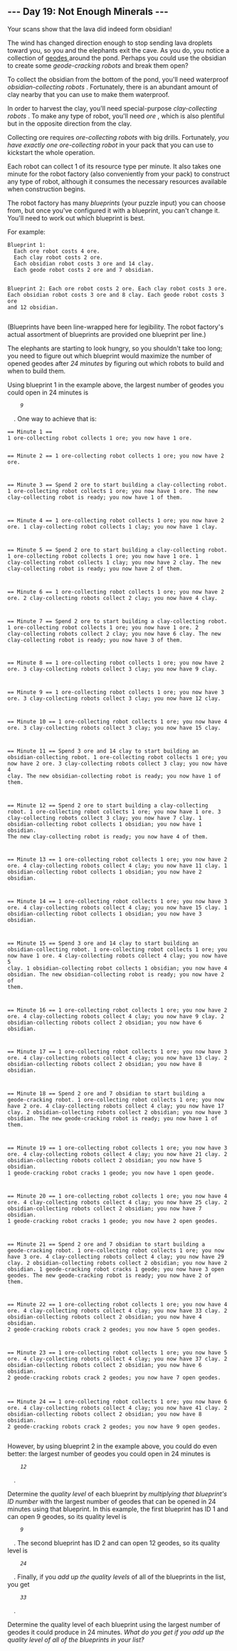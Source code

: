 <article class="day-desc">
 <h2>
  --- Day 19: Not Enough Minerals ---
 </h2>
 <p>
  Your scans show that the lava did indeed form obsidian!
 </p>
 <p>
  The wind has changed direction enough to stop sending lava droplets toward you, so you and the elephants exit the cave. As you do, you notice a collection of
  <a href="https://en.wikipedia.org/wiki/Geode" target="_blank">
   geodes
  </a>
  around the pond. Perhaps you could use the obsidian to create some
  <em>
   geode-cracking robots
  </em>
  and break them open?
 </p>
 <p>
  To collect the obsidian from the bottom of the pond, you'll need waterproof
  <em>
   obsidian-collecting robots
  </em>
  . Fortunately, there is an abundant amount of clay nearby that you can use to make them waterproof.
 </p>
 <p>
  In order to harvest the clay, you'll need special-purpose
  <em>
   clay-collecting robots
  </em>
  . To make any type of robot, you'll need
  <em>
   ore
  </em>
  , which is also plentiful but in the opposite direction from the clay.
 </p>
 <p>
  Collecting ore requires
  <em>
   ore-collecting robots
  </em>
  with big drills. Fortunately,
  <em>
   you have exactly one ore-collecting robot
  </em>
  in your pack that you can use to
  <span title="If You Give A Mouse An Ore-Collecting Robot">
   kickstart
  </span>
  the whole operation.
 </p>
 <p>
  Each robot can collect 1 of its resource type per minute. It also takes one minute for the robot factory (also conveniently from your pack) to construct any type of robot, although it consumes the necessary resources available when construction begins.
 </p>
 <p>
  The robot factory has many
  <em>
   blueprints
  </em>
  (your puzzle input) you can choose from, but once you've configured it with a blueprint, you can't change it. You'll need to work out which blueprint is best.
 </p>
 <p>
  For example:
 </p>
 <pre><code>Blueprint 1:
  Each ore robot costs 4 ore.
  Each clay robot costs 2 ore.
  Each obsidian robot costs 3 ore and 14 clay.
  Each geode robot costs 2 ore and 7 obsidian.

Blueprint 2:
  Each ore robot costs 2 ore.
  Each clay robot costs 3 ore.
  Each obsidian robot costs 3 ore and 8 clay.
  Each geode robot costs 3 ore and 12 obsidian.
</code></pre>
 <p>
  (Blueprints have been line-wrapped here for legibility. The robot factory's actual assortment of blueprints are provided one blueprint per line.)
 </p>
 <p>
  The elephants are starting to look hungry, so you shouldn't take too long; you need to figure out which blueprint would maximize the number of opened geodes after
  <em>
   24 minutes
  </em>
  by figuring out which robots to build and when to build them.
 </p>
 <p>
  Using blueprint 1 in the example above, the largest number of geodes you could open in 24 minutes is
  <code>
   <em>
    9
   </em>
  </code>
  . One way to achieve that is:
 </p>
 <pre><code>== Minute 1 ==
1 ore-collecting robot collects 1 ore; you now have 1 ore.

== Minute 2 ==
1 ore-collecting robot collects 1 ore; you now have 2 ore.

== Minute 3 ==
Spend 2 ore to start building a clay-collecting robot.
1 ore-collecting robot collects 1 ore; you now have 1 ore.
The new clay-collecting robot is ready; you now have 1 of them.

== Minute 4 ==
1 ore-collecting robot collects 1 ore; you now have 2 ore.
1 clay-collecting robot collects 1 clay; you now have 1 clay.

== Minute 5 ==
Spend 2 ore to start building a clay-collecting robot.
1 ore-collecting robot collects 1 ore; you now have 1 ore.
1 clay-collecting robot collects 1 clay; you now have 2 clay.
The new clay-collecting robot is ready; you now have 2 of them.

== Minute 6 ==
1 ore-collecting robot collects 1 ore; you now have 2 ore.
2 clay-collecting robots collect 2 clay; you now have 4 clay.

== Minute 7 ==
Spend 2 ore to start building a clay-collecting robot.
1 ore-collecting robot collects 1 ore; you now have 1 ore.
2 clay-collecting robots collect 2 clay; you now have 6 clay.
The new clay-collecting robot is ready; you now have 3 of them.

== Minute 8 ==
1 ore-collecting robot collects 1 ore; you now have 2 ore.
3 clay-collecting robots collect 3 clay; you now have 9 clay.

== Minute 9 ==
1 ore-collecting robot collects 1 ore; you now have 3 ore.
3 clay-collecting robots collect 3 clay; you now have 12 clay.

== Minute 10 ==
1 ore-collecting robot collects 1 ore; you now have 4 ore.
3 clay-collecting robots collect 3 clay; you now have 15 clay.

== Minute 11 ==
Spend 3 ore and 14 clay to start building an obsidian-collecting robot.
1 ore-collecting robot collects 1 ore; you now have 2 ore.
3 clay-collecting robots collect 3 clay; you now have 4 clay.
The new obsidian-collecting robot is ready; you now have 1 of them.

== Minute 12 ==
Spend 2 ore to start building a clay-collecting robot.
1 ore-collecting robot collects 1 ore; you now have 1 ore.
3 clay-collecting robots collect 3 clay; you now have 7 clay.
1 obsidian-collecting robot collects 1 obsidian; you now have 1 obsidian.
The new clay-collecting robot is ready; you now have 4 of them.

== Minute 13 ==
1 ore-collecting robot collects 1 ore; you now have 2 ore.
4 clay-collecting robots collect 4 clay; you now have 11 clay.
1 obsidian-collecting robot collects 1 obsidian; you now have 2 obsidian.

== Minute 14 ==
1 ore-collecting robot collects 1 ore; you now have 3 ore.
4 clay-collecting robots collect 4 clay; you now have 15 clay.
1 obsidian-collecting robot collects 1 obsidian; you now have 3 obsidian.

== Minute 15 ==
Spend 3 ore and 14 clay to start building an obsidian-collecting robot.
1 ore-collecting robot collects 1 ore; you now have 1 ore.
4 clay-collecting robots collect 4 clay; you now have 5 clay.
1 obsidian-collecting robot collects 1 obsidian; you now have 4 obsidian.
The new obsidian-collecting robot is ready; you now have 2 of them.

== Minute 16 ==
1 ore-collecting robot collects 1 ore; you now have 2 ore.
4 clay-collecting robots collect 4 clay; you now have 9 clay.
2 obsidian-collecting robots collect 2 obsidian; you now have 6 obsidian.

== Minute 17 ==
1 ore-collecting robot collects 1 ore; you now have 3 ore.
4 clay-collecting robots collect 4 clay; you now have 13 clay.
2 obsidian-collecting robots collect 2 obsidian; you now have 8 obsidian.

== Minute 18 ==
Spend 2 ore and 7 obsidian to start building a geode-cracking robot.
1 ore-collecting robot collects 1 ore; you now have 2 ore.
4 clay-collecting robots collect 4 clay; you now have 17 clay.
2 obsidian-collecting robots collect 2 obsidian; you now have 3 obsidian.
The new geode-cracking robot is ready; you now have 1 of them.

== Minute 19 ==
1 ore-collecting robot collects 1 ore; you now have 3 ore.
4 clay-collecting robots collect 4 clay; you now have 21 clay.
2 obsidian-collecting robots collect 2 obsidian; you now have 5 obsidian.
1 geode-cracking robot cracks 1 geode; you now have 1 open geode.

== Minute 20 ==
1 ore-collecting robot collects 1 ore; you now have 4 ore.
4 clay-collecting robots collect 4 clay; you now have 25 clay.
2 obsidian-collecting robots collect 2 obsidian; you now have 7 obsidian.
1 geode-cracking robot cracks 1 geode; you now have 2 open geodes.

== Minute 21 ==
Spend 2 ore and 7 obsidian to start building a geode-cracking robot.
1 ore-collecting robot collects 1 ore; you now have 3 ore.
4 clay-collecting robots collect 4 clay; you now have 29 clay.
2 obsidian-collecting robots collect 2 obsidian; you now have 2 obsidian.
1 geode-cracking robot cracks 1 geode; you now have 3 open geodes.
The new geode-cracking robot is ready; you now have 2 of them.

== Minute 22 ==
1 ore-collecting robot collects 1 ore; you now have 4 ore.
4 clay-collecting robots collect 4 clay; you now have 33 clay.
2 obsidian-collecting robots collect 2 obsidian; you now have 4 obsidian.
2 geode-cracking robots crack 2 geodes; you now have 5 open geodes.

== Minute 23 ==
1 ore-collecting robot collects 1 ore; you now have 5 ore.
4 clay-collecting robots collect 4 clay; you now have 37 clay.
2 obsidian-collecting robots collect 2 obsidian; you now have 6 obsidian.
2 geode-cracking robots crack 2 geodes; you now have 7 open geodes.

== Minute 24 ==
1 ore-collecting robot collects 1 ore; you now have 6 ore.
4 clay-collecting robots collect 4 clay; you now have 41 clay.
2 obsidian-collecting robots collect 2 obsidian; you now have 8 obsidian.
2 geode-cracking robots crack 2 geodes; you now have 9 open geodes.
</code></pre>
 <p>
  However, by using blueprint 2 in the example above, you could do even better: the largest number of geodes you could open in 24 minutes is
  <code>
   <em>
    12
   </em>
  </code>
  .
 </p>
 <p>
  Determine the
  <em>
   quality level
  </em>
  of each blueprint by
  <em>
   multiplying that blueprint's ID number
  </em>
  with the largest number of geodes that can be opened in 24 minutes using that blueprint. In this example, the first blueprint has ID 1 and can open 9 geodes, so its quality level is
  <code>
   <em>
    9
   </em>
  </code>
  . The second blueprint has ID 2 and can open 12 geodes, so its quality level is
  <code>
   <em>
    24
   </em>
  </code>
  . Finally, if you
  <em>
   add up the quality levels
  </em>
  of all of the blueprints in the list, you get
  <code>
   <em>
    33
   </em>
  </code>
  .
 </p>
 <p>
  Determine the quality level of each blueprint using the largest number of geodes it could produce in 24 minutes.
  <em>
   What do you get if you add up the quality level of all of the blueprints in your list?
  </em>
 </p>
</article>
